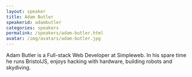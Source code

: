 ```yaml
---
layout: speaker
title: Adam Butler
speakerid: adambutler
categories: speakers
permalink: /speakers/adam-butler.html
avatar: /img/avatars/adam-butler.jpg
---
```


Adam Butler is a Full-stack Web Developer at Simpleweb. In his spare time he runs BristolJS, enjoys hacking with hardware, building robots and skydiving.
